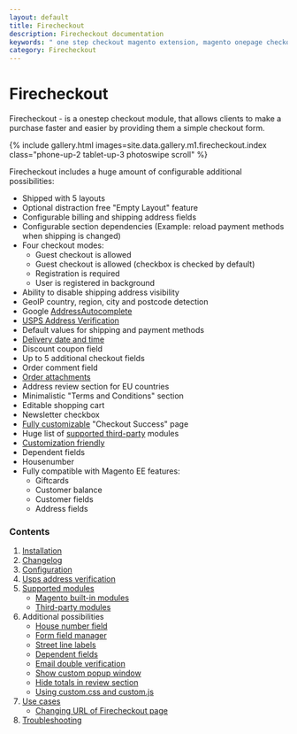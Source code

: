 ```yaml
---
layout: default
title: Firecheckout
description: Firecheckout documentation
keywords: " one step checkout magento extension, magento onepage checkout, magento checkout extension, one step checkout magento, magento edit checkout fields, one step checkout module magento, one step checkout magento mobile, magento one page checkout extension, magento one page checkout responsive, magento one page checkout custom fields, how to create one page checkout magento, how to edit one page checkout magento, checkout module in magento, quick checkout module  "
category: Firecheckout
---
```


# Firecheckout

Firecheckout - is a onestep checkout module, that allows clients to make a purchase
faster and easier by providing them a simple checkout form.

{% include gallery.html images=site.data.gallery.m1.firecheckout.index class="phone-up-2 tablet-up-3 photoswipe scroll" %}

Firecheckout includes a huge amount of configurable additional possibilities:

 -  Shipped with 5 layouts
 -  Optional distraction free "Empty Layout" feature
 -  Configurable billing and shipping address fields
 -  Configurable section dependencies (Example: reload payment methods when shipping is changed)
 -  Four checkout modes:
    - Guest checkout is allowed
    - Guest checkout is allowed (checkbox is checked by default)
    - Registration is required
    - User is registered in background
 -  Ability to disable shipping address visibility
 -  GeoIP country, region, city and postcode detection
 -  Google [AddressAutocomplete](/m1/extensions/address-autocomplete/)
 -  [USPS Address Verification](usps-address-verification/)
 -  Default values for shipping and payment methods
 -  [Delivery date and time](delivery-date/)
 -  Discount coupon field
 -  Up to 5 additional checkout fields
 -  Order comment field
 -  [Order attachments](/m1/extensions/order-attachments/)
 -  Address review section for EU countries
 -  Minimalistic "Terms and Conditions" section
 -  Editable shopping cart
 -  Newsletter checkbox
 -  [Fully customizable](/m1/extensions/checkout-success/) "Checkout Success" page
 -  Huge list of [supported third-party](supported-modules/) modules
 -  [Customization friendly](/m1/extensions/firecheckout/using-customcss-and-customjs/)
 -  Dependent fields
 -  Housenumber
 -  Fully compatible with Magento EE features:
    - Giftcards
    - Customer balance
    - Customer fields
    - Address fields

### Contents

 1. [Installation](installation/)
 2. [Changelog](changelog/)
 3. [Configuration](configuration/)
 3. [Usps address verification](usps-address-verification/)
 4. [Supported modules](supported-modules/)
     -  [Magento built-in modules](supported-modules#magento-built-in-modules)
     -  [Third-party modules](supported-modules#third-party-modules)
 5. Additional possibilities
     -  [House number field](housenumber/)
     -  [Form field manager](form-field-manager/)
     -  [Street line labels](street-line-labels/)
     -  [Dependent fields](dependent-fields/)
     -  [Email double verification](email-double-verification/)
     -  [Show custom popup window](popup-window/)
     -  [Hide totals in review section](hide-totals-in-review-section/)
     -  [Using custom.css and custom.js](using-customcss-and-customjs/)
 6. [Use cases](use-cases/)
     -  [Changing URL of Firecheckout page](use-cases/#changing-url-of-firecheckout-page)
 7. [Troubleshooting](troubleshooting/)
